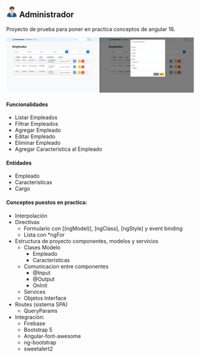 ## <img src="src/assets/hombre-de-negocios.png" width="30" alt="Texto alternativo"> Administrador
Proyecto de prueba para poner en practica conceptos de angular 16.

![Alt text](image.png)

#### Funcionalidades
- Listar Empleados
- Filtrar Empleados
- Agregar Empleado
- Editar Empleado
- Eliminar Empleado
- Agregar Caracteristica al Empleado

#### Entidades
- Empleado
- Caracteristicas
- Cargo

#### Conceptos puestos en practica: 
- Interpolación
- Directivas 
    - Formulario con [(ngModel)], [ngClass], [ngStyle] y event binding
    - Lista con *ngFor
- Estructura de proyecto componentes, modelos y servicios
    - Clases Modelo
        - Empleado
        - Caracteristicas
    - Comunicacion entre componentes
        - @Input
        - @Output
        - OnInit
    - Services
    - Objetos Interface
- Routes (sistema SPA)
    - QueryParams
- Integración:
    - Firebase
    - Bootstrap 5
    - Angular-font-awesome
    - ng-bootstrap
    - sweetalert2